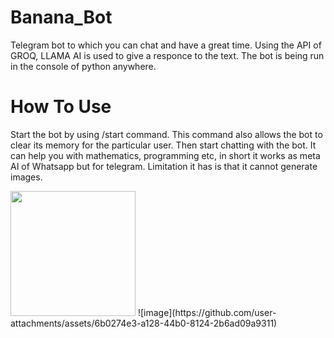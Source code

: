 # Banana_Bot
Telegram bot to which you can chat and have a great time. Using the API of GROQ, LLAMA AI is used to give a responce to the text.
The bot is being run in the console of python anywhere.

# How To Use
Start the bot by using /start command. This command also allows the bot to clear its memory for the particular user.
Then start chatting with the bot. It can help you with mathematics, programming etc, in short it works as meta AI of Whatsapp but for telegram.
Limitation it has is that it cannot generate images.

<img src="https://user-images.githubusercontent.com/6b0274e3-a128-44b0-8124-2b6ad09a9311" width="200" />
![image](https://github.com/user-attachments/assets/6b0274e3-a128-44b0-8124-2b6ad09a9311)
